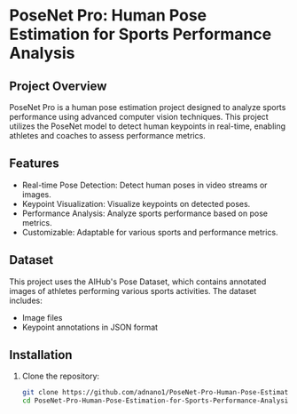  # PoseNet Pro: Human Pose Estimation for Sports Performance Analysis
 
## Project Overview
PoseNet Pro is a human pose estimation project designed to analyze sports performance using advanced computer vision techniques. This project utilizes the PoseNet model to detect human keypoints in real-time, enabling athletes and coaches to assess performance metrics.

## Features
- Real-time Pose Detection: Detect human poses in video streams or images.
- Keypoint Visualization: Visualize keypoints on detected poses.
- Performance Analysis: Analyze sports performance based on pose metrics.
- Customizable: Adaptable for various sports and performance metrics.

## Dataset 
This project uses the AIHub's Pose Dataset, which contains annotated images of athletes performing various sports activities. The dataset includes:
- Image files
- Keypoint annotations in JSON format

## Installation
1. Clone the repository:
   ```bash
   git clone https://github.com/adnano1/PoseNet-Pro-Human-Pose-Estimation-for-Sports-Performance-Analysis.git
   cd PoseNet-Pro-Human-Pose-Estimation-for-Sports-Performance-Analysis
